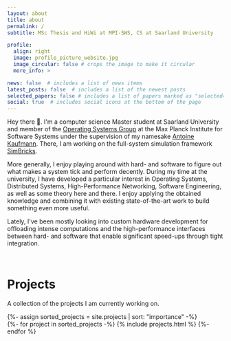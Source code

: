 ```yaml
---
layout: about
title: about
permalink: /
subtitle: MSc Thesis and HiWi at MPI-SWS, CS at Saarland University

profile:
  align: right
  image: profile_picture_website.jpg
  image_circular: false # crops the image to make it circular
  more_info: >

news: false  # includes a list of news items
latest_posts: false  # includes a list of the newest posts
selected_papers: false # includes a list of papers marked as "selected={true}"
social: true  # includes social icons at the bottom of the page
---
```


Hey there 👋. I'm a computer science Master student at Saarland University and
member of the [Operating Systems Group](https://os.mpi-sws.org/) at the Max
Planck Institute for Software Systems under the supervision of my namesake
[Antoine Kaufmann](https://people.mpi-sws.org/~antoinek/). There, I am working
on the full-system simulation framework
[SimBricks](https://simbricks.github.io/).

More generally, I enjoy playing around with hard- and software to figure out
what makes a system tick and perform decently. During my time at the university,
I have developed a particular interest in Operating Systems, Distributed
Systems, High-Performance Networking, Software Engineering, as well as some
theory here and there. I enjoy applying the obtained knowledge and combining it
with existing state-of-the-art work to build something even more useful.

Lately, I've been mostly looking into custom hardware development for offloading
intense computations and the high-performance interfaces between hard- and
software that enable significant speed-ups through tight integration.

<br>

<h1 class="post-title">Projects</h1>
<p class="desc">A collection of the projects I am currently working on.</p>

<div class="projects">
  {%- assign sorted_projects = site.projects | sort: "importance" -%}
  <div class="flex-container">
    {%- for project in sorted_projects -%}
      {% include projects.html %}
    {%- endfor %}
  </div>
</div>

<br>